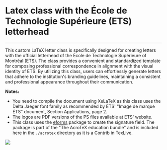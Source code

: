 # Latex class with the École de Technologie Supérieure (ETS) letterhead
------------------

This custom LaTeX letter class is specifically designed for creating letters 
with the official letterhead of the École de Technologie Supérieure 
of Montréal (ETS). The class provides a convenient and standardized 
template for composing professional correspondence in alignment with the 
visual identity of ETS. By utilizing this class, users can effortlessly 
generate letters that adhere to the institution's branding guidelines, 
maintaining a consistent and professional appearance throughout 
their communication.

**Notes:**

* You need to compile the document using XeLaTeX as this class uses
  the Delta Jaeger font family as recommended by ETS' "Image de marque ÉTS" 
  document, Section Applications, page 2. 
* The logos are PDF versions of the PS files available at ETS' website.
* This class uses the [eforms](https://www.ctan.org/pkg/eforms) package 
  to create the signature field. The package is part of the 
  "The AcroTeX education bundle" and is included here in the 
  `./acrotex` directory as it is a Contrib in TexLive.

<a href="https://www.overleaf.com/latex/templates/ecole-de-technologie-superieure-ets-letter/gxsrktgghdny">
<img src="https://img.shields.io/static/v1?style=for-the-badge&message=Overleaf&color=47A141&logo=Overleaf&logoColor=FFFFFF&label="/>
</a>

